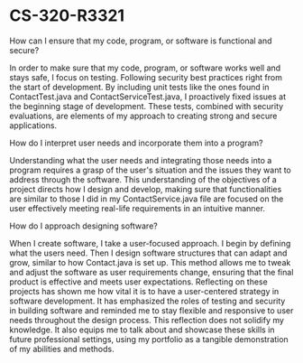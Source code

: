 # CS-320-R3321

How can I ensure that my code, program, or software is functional and secure?

In order to make sure that my code, program, or software works well and stays safe, I focus on testing.
Following security best practices right from the start of development.
By including unit tests like the ones found in ContactTest.java and ContactServiceTest.java, I proactively fixed issues at the beginning stage of development.
These tests, combined with security evaluations, are elements of my approach to creating strong and secure applications.

How do I interpret user needs and incorporate them into a program?

Understanding what the user needs and integrating those needs into a program requires a grasp of the user's situation and the issues they want to address
through the software. This understanding of the objectives of a project directs how I design and develop, making sure that functionalities are similar to those
I did in my ContactService.java file are focused on the user effectively meeting real-life requirements in an intuitive manner.

How do I approach designing software?

When I create software, I take a user-focused approach. I begin by defining what the users need. Then I design software structures that can adapt and grow,
similar to how Contact.java is set up. This method allows me to tweak and adjust the software as user requirements change, ensuring that the final product is
effective and meets user expectations. Reflecting on these projects has shown me how vital it is to have a user-centered strategy in software development. It
has emphasized the roles of testing and security in building software and reminded me to stay flexible and responsive to user needs throughout the design
process. This reflection does not solidify my knowledge. It also equips me to talk about and showcase these skills in future professional settings, using my
portfolio as a tangible demonstration of my abilities and methods.
